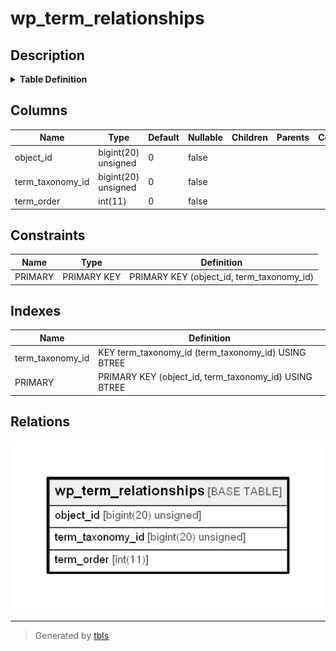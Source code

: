 # wp_term_relationships

## Description

<details>
<summary><strong>Table Definition</strong></summary>

```sql
CREATE TABLE `wp_term_relationships` (
  `object_id` bigint(20) unsigned NOT NULL DEFAULT '0',
  `term_taxonomy_id` bigint(20) unsigned NOT NULL DEFAULT '0',
  `term_order` int(11) NOT NULL DEFAULT '0',
  PRIMARY KEY (`object_id`,`term_taxonomy_id`),
  KEY `term_taxonomy_id` (`term_taxonomy_id`)
) ENGINE=InnoDB DEFAULT CHARSET=utf8mb4 COLLATE=utf8mb4_unicode_520_ci
```

</details>

## Columns

| Name | Type | Default | Nullable | Children | Parents | Comment |
| ---- | ---- | ------- | -------- | -------- | ------- | ------- |
| object_id | bigint(20) unsigned | 0 | false |  |  |  |
| term_taxonomy_id | bigint(20) unsigned | 0 | false |  |  |  |
| term_order | int(11) | 0 | false |  |  |  |

## Constraints

| Name | Type | Definition |
| ---- | ---- | ---------- |
| PRIMARY | PRIMARY KEY | PRIMARY KEY (object_id, term_taxonomy_id) |

## Indexes

| Name | Definition |
| ---- | ---------- |
| term_taxonomy_id | KEY term_taxonomy_id (term_taxonomy_id) USING BTREE |
| PRIMARY | PRIMARY KEY (object_id, term_taxonomy_id) USING BTREE |

## Relations

![er](wp_term_relationships.png)

---

> Generated by [tbls](https://github.com/k1LoW/tbls)
